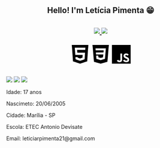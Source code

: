   <h2 align="center">Hello! I'm Letícia Pimenta 😁<h2>
  <div align="center">
    <a href="https://github.com/leticiapimenta01">
    <img height="180em" src="https://github-readme-stats.vercel.app/api?username=leticiapimenta01&show_icons=true&theme=radical&include_all_commits=true&count_private=true&"/>
    <img height="180em" src="https://github-readme-stats.vercel.app/api/top-langs/?username=leticiapimenta01&layout=compact&langs_count=7&theme=radical"/>
    </a>
    <br><br>
    <img height="50px" src="imgs/html.png">
    <img height="50px" src="imgs/css.png">
    <img height="50px" src="imgs/js.png">
    <!--<img height="50px" src="imgs/php.png">
    <img height="50px" src="imgs/mysql.png">-->
  </div>
  
  ##
  
  <div>
  <a href="https:https://www.instagram.com/leticiarpimenta/" target="_blank"><img src="https://img.shields.io/badge/-Instagram-%23E4405F?style=for-the-badge&logo=instagram&logoColor=white" target="_blank"></a>
  <a href = "leticiarpimenta21@gmail.com"><img src="https://img.shields.io/badge/-Gmail-%23333?style=for-the-badge&logo=gmail&logoColor=white" target="_blank"></a>
  <a href="https://www.linkedin.com/in/let%C3%ADcia-rodrigues-pimenta/" target="_blank"><img src="https://img.shields.io/badge/-LinkedIn-%230077B5?style=for-the-badge&logo=linkedin&logoColor=white" target="_blank"></a> 
  </div>
  <div>
      <p>Idade: 17 anos </p>
      <p>Nascimeto: 20/06/2005</p>
      <p>Cidade: Marília - SP</p>
      <p>Escola: ETEC Antonio Devisate</p>
      <p>Email: leticiarpimenta21@gmail.com</p>
  </div>


